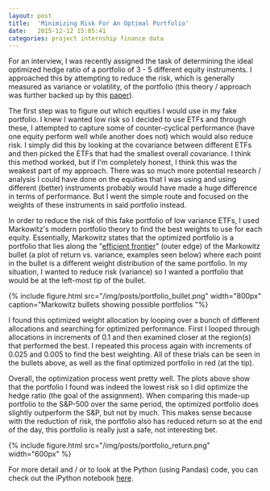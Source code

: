 ```yaml
---
layout: post
title:  'Minimizing Risk For An Optimal Portfolio'
date:   2015-12-12 15:05:41
categories: project internship finance data
---
```


For an interview, I was recently assigned the task of determining the ideal optimized hedge ratio of a portfolio of 3 - 5 different equity instruments. I approached this by attempting to reduce the risk, which is generally measured as variance or volatility, of the portfolio (this theory / approach was further backed up by this [paper](http://dahl.mines.edu/tech1503.pdf)).

The first step was to figure out which equities I would use in my fake portfolio. I knew I wanted low risk so I decided to use ETFs and through these, I attempted to capture some of counter-cyclical performance (have one equity perform well while another does not) which would also reduce risk. I simply did this by looking at the covariance between different ETFs and then picked the ETFs that had the smallest overall covariance. I think this method worked, but if I'm completely honest, I think this was the weakest part of my approach. There was so much more potential research / analysis I could have done on the equities that I was using and using different (better) instruments probably would have made a huge difference in terms of performance. But I went the simple route and focused on the weights of these instruments in said portfolio instead.

In order to reduce the risk of this fake portfolio of low variance ETFs, I used Markowitz's modern portfolio theory to find the best weights to use for each equity. Essentially, Markowitz states that the optimized portfolio is a portfolio that lies along the "[efficient frontier](https://en.wikipedia.org/wiki/Efficient_frontier)" (outer edge) of the Markowitz bullet (a plot of return vs. variance, examples seen below) where each point in the bullet is a different weight distribution of the same portfolio. In my situation, I wanted to reduce risk (variance) so I wanted a portfolio that would be at the left-most tip of the bullet.

{% include figure.html src="/img/posts/portfolio_bullet.png" width="800px" caption="Markowitz bullets showing possible portfolios "%}

I found this optimized weight allocation by looping over a bunch of different allocations and searching for optimized performance. First I looped through allocations in increments of 0.1 and then examined closer at the region(s) that performed the best. I repeated this process again with increments of 0.025 and 0.005 to find the best weighting. All of these trials can be seen in the bullets above, as well as the final optimized portfolio in red (at the tip).

Overall, the optimization process went pretty well. The plots above show that the portfolio I found was indeed the lowest risk so I did optimize the hedge ratio (the goal of the assignment). When comparing this made-up portfolio to the S&P-500 over the same period, the optimized portfolio does slightly outperform the S&P, but not by much. This makes sense because with the reduction of risk, the portfolio also has reduced return so at the end of the day, this portfolio is really just a safe, not interesting bet.

{% include figure.html src="/img/posts/portfolio_return.png" width="600px" %}

For more detail and / or to look at the Python (using Pandas) code, you can check out the iPython notebook [here](/notebooks/optimizing_portfolio.html).

